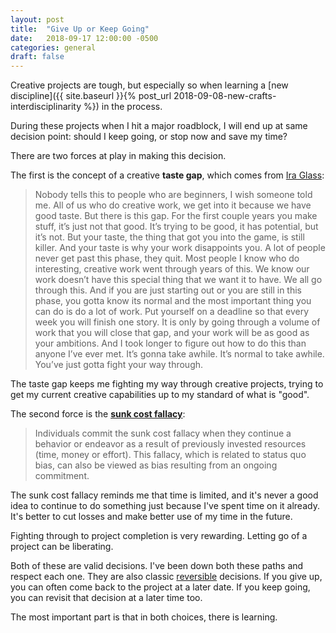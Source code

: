 ```yaml
---
layout: post
title:  "Give Up or Keep Going"
date:   2018-09-17 12:00:00 -0500
categories: general
draft: false
---
```


Creative projects are tough, but especially so when learning a [new discipline]({{ site.baseurl }}{% post_url 2018-09-08-new-crafts-interdisciplinarity %}) in the process. 

During these projects when I hit a major roadblock, I will end up at same decision point: should I keep going, or stop now and save my time?

There are two forces at play in making this decision.

The first is the concept of a creative **taste gap**, which comes from [Ira Glass](https://www.youtube.com/watch?v=X2wLP0izeJE):

> Nobody tells this to people who are beginners, I wish someone told me. All of us who do creative work, we get into it because we have good taste. But there is this gap. For the first couple years you make stuff, it’s just not that good. It’s trying to be good, it has potential, but it’s not. But your taste, the thing that got you into the game, is still killer. And your taste is why your work disappoints you. A lot of people never get past this phase, they quit. Most people I know who do interesting, creative work went through years of this. We know our work doesn’t have this special thing that we want it to have. We all go through this. And if you are just starting out or you are still in this phase, you gotta know its normal and the most important thing you can do is do a lot of work. Put yourself on a deadline so that every week you will finish one story. It is only by going through a volume of work that you will close that gap, and your work will be as good as your ambitions. And I took longer to figure out how to do this than anyone I’ve ever met. It’s gonna take awhile. It’s normal to take awhile. You’ve just gotta fight your way through.

The taste gap keeps me fighting my way through creative projects, trying to get my current creative capabilities up to my standard of what is "good".

The second force is the [**sunk cost fallacy**](https://www.behavioraleconomics.com/resources/mini-encyclopedia-of-be/sunk-cost-fallacy/):

> Individuals commit the sunk cost fallacy when they continue a behavior or endeavor as a result of previously invested resources (time, money or effort). This fallacy, which is related to status quo bias, can also be viewed as bias resulting from an ongoing commitment. 

The sunk cost fallacy reminds me that time is limited, and it's never a good idea to continue to do something just because I've spent time on it already. It's better to cut losses and make better use of my time in the future.

Fighting through to project completion is very rewarding. Letting go of a project can be liberating. 

Both of these are valid decisions. I've been down both these paths and respect each one. They are also classic [reversible](https://fs.blog/2018/04/reversible-irreversible-decisions/) decisions. If you give up, you can often come back to the project at a later date. If you keep going, you can revisit that decision at a later time too.

The most important part is that in both choices, there is learning. 
